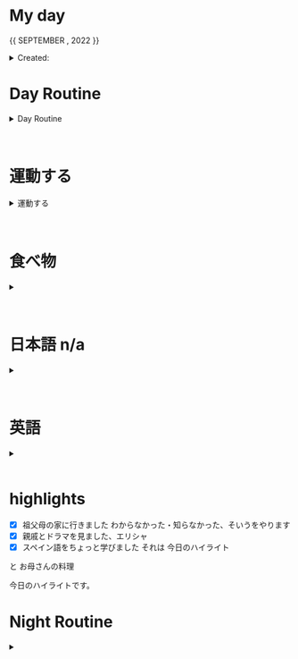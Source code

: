 # My day

{{ SEPTEMBER , 2022 }}
	<details>
    <summary> Created: </summary>
	{{ 20220906 }} 
	{{20:33}}
    </details>

      
# Day Routine
<details>
<summary> Day Routine </summary>

	- [x] 起きる ~0800
	- [x] meditate : affirmation - 1 minute
	- [x] ベッド
	- [x] 歯をブラシする

	- [x] 一ページ「Book: <<COMPLETED IGMMD JMC + started DPSYCH  >>」

</details>

<br>
<br>


# 運動する
<details>
<summary> 運動する </summary>


*
not applicable, did not go to the gym 
Cried for the rest of the day
my head hurts
su.cidal ideation
</details>

<br>
<br>
	
# 食べ物
<details>
<summary> </summary>

	- [.] 朝ご飯
		- [.] ```<<　did not eat breakfast  >>```

	- [x] 昼ご飯
		- [x] ```<<  sgangnaisda お母さんの料理  >>```

	- [.] 晩ご飯
		- [.] ```<< no dinner, could make instant noodles, no parents   >>```

</details>
<br>
<br>

# 日本語 n/a
<details>
<summary></summary>

half listened to something on YT

</details><br>
<br>

# 英語
<details >
<summary></summary>

- [ｘ] 今日の単語:

	 ``` 
	 PANACHE
	  - Dash of flamboyance in style and action

	  someone has 「panache」,  they have energy, spirit, and style.

	  Originally: it meant ORNAMENTAL TUFF/PLUME OF FEATHERS
	```
<details >
<summary> DID YOU KNOW? [ screenshot ] __ needs updating </summary>



</details>
</details>

<br>




# highlights
- [x] 祖父母の家に行きました
わからなかった・知らなかった、そいうをやります
- [x] 親戚とドラマを見ました、エリシャ
- [x] スペイン語をちょっと学びました
それは
今日のハイライト

と
お母さんの料理

今日のハイライトです。

# Night Routine

<details>
<summary></summary>
	- [ ] water plants 
	- [ ] wash face
	- [ ] brush teeth
	- [ ] skin care
	- [ ] journal

Estimated sleep time: ~ [<<    >>]


❌



